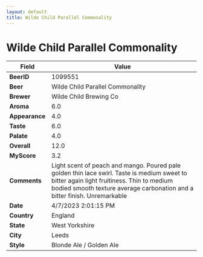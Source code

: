 ```yaml
---
layout: default
title: Wilde Child Parallel Commonality
---
```


# Wilde Child Parallel Commonality

| Field         | Value     |
|---------------|-----------|
| **BeerID** | 1099551 |
| **Beer** | Wilde Child Parallel Commonality |
| **Brewer** | Wilde Child Brewing Co |
| **Aroma** | 6.0 |
| **Appearance** | 4.0 |
| **Taste** | 6.0 |
| **Palate** | 4.0 |
| **Overall** | 12.0 |
| **MyScore** | 3.2 |
| **Comments** | Light scent of peach and mango. Poured pale golden thin lace swirl. Taste is medium sweet to bitter again light fruitiness. Thin to medium bodied smooth texture average carbonation and a bitter finish. Unremarkable  |
| **Date** | 4/7/2023 2:01:15 PM |
| **Country** | England |
| **State** | West Yorkshire |
| **City** | Leeds |
| **Style** | Blonde Ale / Golden Ale |
